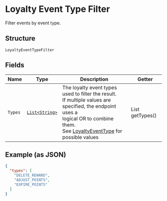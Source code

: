 
# Loyalty Event Type Filter

Filter events by event type.

## Structure

`LoyaltyEventTypeFilter`

## Fields

| Name | Type | Description | Getter |
|  --- | --- | --- | --- |
| `Types` | [`List<String>`](/doc/models/loyalty-event-type.md) | The loyalty event types used to filter the result.<br>If multiple values are specified, the endpoint uses a<br>logical OR to combine them.<br>See [LoyaltyEventType](#type-loyaltyeventtype) for possible values | List<String> getTypes() |

## Example (as JSON)

```json
{
  "types": [
    "DELETE_REWARD",
    "ADJUST_POINTS",
    "EXPIRE_POINTS"
  ]
}
```

